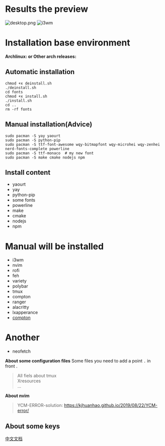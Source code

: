 # Results the preview

![desktop.png](https://cdn.jsdelivr.net/gh/kjhuanhao/dotfiles/.img/desktop.png)
![i3wm](https://cdn.jsdelivr.net/gh/kjhuanhao/dotfiles/.img/i3.png)



# Installation base environment
**Archlinux: or Other arch releases:**

## Automatic installation
```shell
chmod +x deinstall.sh
./deinstall.sh
cd fonts
chmod +x install.sh
./install.sh
cd ..
rm -rf fonts
```
## Manual installation(Advice)
```shell
sudo pacman -S yay yaourt 
sudo pacman -S python-pip
sudo pacman -S ttf-font-awesome wqy-bitmapfont wqy-microhei wqy-zenhei nerd-fonts-complete powerline
sudo pacman -S ttf-monaco  # my new font
sudo pacman -S make cmake nodejs npm
```

## Install content
- yaourt
- yay
- python-pip
- some fonts
- powerline 
- make
- cmake 
- nodejs
- npm

# Manual will be installed

- i3wm
- nvim
- rofi
- feh
- variety
- polybar
- tmux
- compton
- ranger
- alacritty
- lxapperance
- [compton](https://github.com/kjhuanhao/compton)

# Another
- neofetch

**About some configuration files**
Some files you need to add a point `.` in front .
> All fiels about tmux
> <br>
> Xresources 
> <br>
> ...

**About nvim**
> YCM-ERROR-solution: https://kjhuanhao.github.io/2019/08/22/YCM-error/

## About some keys
[中文文档](ch_readme.md)
